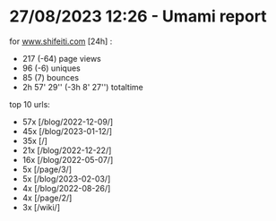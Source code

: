 # 27/08/2023 12:26 - Umami report
for www.shifeiti.com [24h] :

 - 217 (-64) page views
 - 96 (-6) uniques
 - 85 (7) bounces
 - 2h 57' 29'' (-3h 8' 27'') totaltime


top 10 urls:
 - 57x [/blog/2022-12-09/]
 - 45x [/blog/2023-01-12/]
 - 35x [/]
 - 21x [/blog/2022-12-22/]
 - 16x [/blog/2022-05-07/]
 - 5x [/page/3/]
 - 5x [/blog/2023-02-03/]
 - 4x [/blog/2022-08-26/]
 - 4x [/page/2/]
 - 3x [/wiki/]


